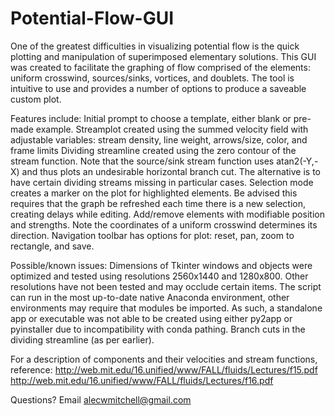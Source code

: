 # Potential-Flow-GUI
One of the greatest difficulties in visualizing potential flow is the quick plotting and manipulation of superimposed elementary solutions.  This GUI was created to facilitate the graphing of flow comprised of the elements: uniform crosswind, sources/sinks, vortices, and doublets.  The tool is intuitive to use and provides a number of options to produce a saveable custom plot.

  Features include:
    Initial prompt to choose a template, either blank or pre-made example.
    Streamplot created using the summed velocity field with adjustable variables: stream density, line weight, arrows/size, color, and frame limits
    Dividing streamline created using the zero contour of the stream function.  Note that the source/sink stream function uses atan2(-Y,-X) and thus plots an undesirable horizontal branch cut.  The alternative is to have certain dividing streams missing in particular cases.
    Selection mode creates a marker on the plot for highlighted elements.  Be advised this requires that the graph be refreshed each time there is a new selection, creating delays while editing.
    Add/remove elements with modifiable position and strengths. Note the coordinates of a uniform crosswind determines its direction.
    Navigation toolbar has options for plot: reset, pan, zoom to rectangle, and save.
 
  Possible/known issues:
    Dimensions of Tkinter windows and objects were optimized and tested using resolutions 2560x1440 and 1280x800.  Other resolutions have not been tested and may occlude certain items.
    The script can run in the most up-to-date native Anaconda environment, other environments may require that modules be imported.  As such, a standalone app or executable was not able to be created using either py2app or pyinstaller due to incompatibility with conda pathing.
    Branch cuts in the dividing streamline (as per earlier).
    
For a description of components and their velocities and stream functions, reference:
http://web.mit.edu/16.unified/www/FALL/fluids/Lectures/f15.pdf
http://web.mit.edu/16.unified/www/FALL/fluids/Lectures/f16.pdf

Questions? Email alecwmitchell@gmail.com
    
